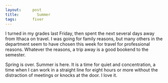 ```yaml
---
layout:     post
title:        Summer
tags:       fiver
---
```


I turned in my grades last Friday, then spent the next several days
away from Ithaca on travel.  I was going for family reasons, but many
others in the department seem to have chosen this week for travel for
professional reasons.  Whatever the reasons, a trip away is a good
bookend to the semester.

Spring is over.  Summer is here.  It is a time for quiet and
concentration, a time when I can work in a straight line for eight
hours or more without the distraction of meetings or knocks at the
door.  I love it.
